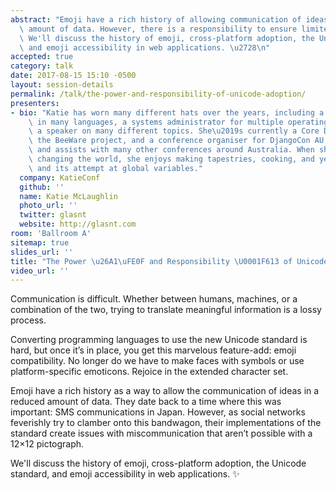 ```yaml
---
abstract: "Emoji have a rich history of allowing communication of ideas in a reduced\
  \ amount of data. However, there is a responsibility to ensure limited miscommunication.\
  \ We'll discuss the history of emoji, cross-platform adoption, the Unicode standard,\
  \ and emoji accessibility in web applications. \u2728\n"
accepted: true
category: talk
date: 2017-08-15 15:10 -0500
layout: session-details
permalink: /talk/the-power-and-responsibility-of-unicode-adoption/
presenters:
- bio: "Katie has worn many different hats over the years, including a software developer\
    \ in many languages, a systems administrator for multiple operating systems, and\
    \ a speaker on many different topics. She\u2019s currently a Core Developer on\
    \ the BeeWare project, and a conference organiser for DjangoCon AU 2017, KatieConf,\
    \ and assists with many other conferences around Australia. When she\u2019s not\
    \ changing the world, she enjoys making tapestries, cooking, and yelling at JavaScript\
    \ and its attempt at global variables."
  company: KatieConf
  github: ''
  name: Katie McLaughlin
  photo_url: ''
  twitter: glasnt
  website: http://glasnt.com
room: 'Ballroom A'
sitemap: true
slides_url: ''
title: "The Power \u26A1\uFE0F and Responsibility \U0001F613 of Unicode Adoption \u2728"
video_url: ''
---
```


Communication is difficult. Whether between humans, machines, or a combination of the two, trying to translate meaningful information is a lossy process.

Converting programming languages to use the new Unicode standard is hard, but once it’s in place, you get this marvelous feature-add: emoji compatibility. No longer do we have to make faces with symbols or use platform-specific emoticons. Rejoice in the extended character set.

Emoji have a rich history as a way to allow the communication of ideas in a reduced amount of data. They date back to a time where this was important: SMS communications in Japan. However, as social networks feverishly try to clamber onto this bandwagon, their implementations of the standard create issues with miscommunication that aren’t possible with a 12×12 pictograph.

We'll discuss the history of emoji, cross-platform adoption, the Unicode standard, and emoji accessibility in web applications. ✨
